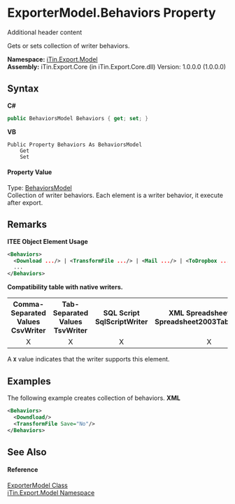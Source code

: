 # ExporterModel.Behaviors Property 
Additional header content 

Gets or sets collection of writer behaviors.

**Namespace:**&nbsp;<a href="N_iTin_Export_Model">iTin.Export.Model</a><br />**Assembly:**&nbsp;iTin.Export.Core (in iTin.Export.Core.dll) Version: 1.0.0.0 (1.0.0.0)

## Syntax

**C#**<br />
``` C#
public BehaviorsModel Behaviors { get; set; }
```

**VB**<br />
``` VB
Public Property Behaviors As BehaviorsModel
	Get
	Set
```


#### Property Value
Type: <a href="T_iTin_Export_Model_BehaviorsModel">BehaviorsModel</a><br />Collection of writer behaviors. Each element is a writer behavior, it execute after export.

## Remarks

**ITEE Object Element Usage**<br />
``` XML
<Behaviors>
  <Download .../> | <TransformFile .../> | <Mail .../> | <ToDropbox .../> | <ToSkydrive .../>
  ...
</Behaviors>
```


<strong>Compatibility table with native writers.</strong><table><tr><th>Comma-Separated Values<br />CsvWriter</th><th>Tab-Separated Values<br />TsvWriter</th><th>SQL Script<br />SqlScriptWriter</th><th>XML Spreadsheet 2003<br />Spreadsheet2003TabularWriter</th></tr><tr><td align="center">X</td><td align="center">X</td><td align="center">X</td><td align="center">X</td></tr></table> A <strong>`X`</strong> value indicates that the writer supports this element.


## Examples
The following example creates collection of behaviors. 
**XML**<br />
``` XML
<Behaviors>
  <Downdload/>
  <TransformFile Save="No"/>
</Behaviors>
```


## See Also


#### Reference
<a href="T_iTin_Export_Model_ExporterModel">ExporterModel Class</a><br /><a href="N_iTin_Export_Model">iTin.Export.Model Namespace</a><br />